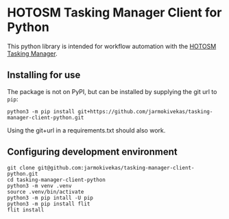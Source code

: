 # HOTOSM Tasking Manager Client for Python


This python library is intended for workflow automation with the [HOTOSM Tasking Manager](tasks.hotosm.org).

## Installing for use


The package is not on PyPI, but can be installed by supplying the git url to `pip`:

```
python3 -m pip install git+https://github.com/jarmokivekas/tasking-manager-client-python.git
```

Using the git+url in a requirements.txt should also work.

## Configuring development environment

```
git clone git@github.com:jarmokivekas/tasking-manager-client-python.git
cd tasking-manager-client-python
python3 -m venv .venv
source .venv/bin/activate
python3 -m pip intall -U pip
python3 -m pip install flit
flit install
```
